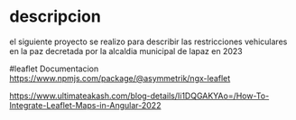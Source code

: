# descripcion
el siguiente proyecto se realizo para describir las restricciones vehiculares
en la paz decretada por la alcaldia municipal de lapaz en 2023

#leaflet Documentacion
https://www.npmjs.com/package/@asymmetrik/ngx-leaflet

https://www.ultimateakash.com/blog-details/Ii1DQGAKYAo=/How-To-Integrate-Leaflet-Maps-in-Angular-2022

